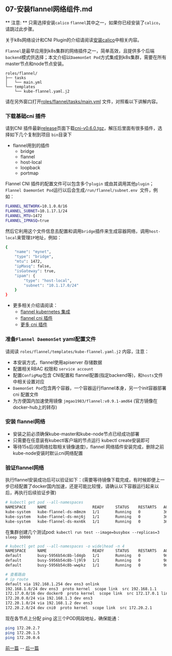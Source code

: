 ## 07-安装flannel网络组件.md

** 注意: ** 只需选择安装`calico` `flannel`其中之一，如果你已经安装了`calico`，请跳过此步骤。

关于k8s网络设计和CNI Plugin的介绍请阅读[安装calico](07-安装calico网络组件.md)中相关内容。

`Flannel`是最早应用到k8s集群的网络插件之一，简单高效，且提供多个后端`backend`模式供选择；本文介绍以`DaemonSet Pod`方式集成到k8s集群，需要在所有master节点和node节点安装。

``` text
roles/flannel/
├── tasks
│   └── main.yml
└── templates
    └── kube-flannel.yaml.j2
```

请在另外窗口打开[roles/flannel/tasks/main.yml](../roles/flannel/tasks/main.yml) 文件，对照看以下讲解内容。

### 下载基础cni 插件

请到CNI 插件最新[release](https://github.com/containernetworking/plugins/releases)页面下载[cni-v0.6.0.tgz](https://github.com/containernetworking/plugins/releases/download/v0.6.0/cni-v0.6.0.tgz)，解压后里面有很多插件，选择如下几个复制到项目 `bin`目录下

- flannel用到的插件
  - bridge
  - flannel
  - host-local
  - loopback
  - portmap

Flannel CNI 插件的配置文件可以包含多个`plugin` 或由其调用其他`plugin`；`Flannel DaemonSet Pod`运行以后会生成`/run/flannel/subnet.env `文件，例如：

``` bash
FLANNEL_NETWORK=10.1.0.0/16
FLANNEL_SUBNET=10.1.17.1/24
FLANNEL_MTU=1472
FLANNEL_IPMASQ=true
```
然后它利用这个文件信息去配置和调用`bridge`插件来生成容器网络，调用`host-local`来管理`IP`地址，例如：

``` bash
{
	"name": "mynet",
	"type": "bridge",
	"mtu": 1472,
	"ipMasq": false,
	"isGateway": true,
	"ipam": {
		"type": "host-local",
		"subnet": "10.1.17.0/24"
	}
}
```
- 更多相关介绍请阅读：
  - [flannel kubernetes 集成](https://github.com/coreos/flannel/blob/master/Documentation/kubernetes.md)
  - [flannel cni 插件](https://github.com/containernetworking/plugins/tree/master/plugins/meta/flannel)
  - [更多 cni 插件](https://github.com/containernetworking/plugins)

### 准备`Flannel DaemonSet` yaml配置文件

请阅读 `roles/flannel/templates/kube-flannel.yaml.j2` 内容，注意：

+ 本安装方式，flannel使用apiserver 存储数据
+ 配置相关RBAC 权限和 `service account`
+ 配置`ConfigMap`包含 CNI配置和 flannel配置(指定backend等)，和`hosts`文件中相关设置对应
+ `DaemonSet Pod`包含两个容器，一个容器运行flannel本身，另一个init容器部署cni 配置文件
+ 为方便国内加速使用镜像 `jmgao1983/flannel:v0.9.1-amd64` (官方镜像在docker-hub上的转存)

### 安装 flannel网络

+ 安装之前必须确保kube-master和kube-node节点已经成功部署
+ 只需要在任意装有kubectl客户端的节点运行 kubectl create安装即可
+ 等待15s后(视网络拉取相关镜像速度)，flannel 网络插件安装完成，删除之前kube-node安装时默认cni网络配置

### 验证flannel网络

执行flannel安装成功后可以验证如下：(需要等待镜像下载完成，有时候即便上一步已经配置了docker国内加速，还是可能比较慢，请确认以下容器运行起来以后，再执行后续验证步骤)

``` bash
# kubectl get pod --all-namespaces
NAMESPACE     NAME                    READY     STATUS    RESTARTS   AGE
kube-system   kube-flannel-ds-m8mzm   1/1       Running   0          3m
kube-system   kube-flannel-ds-mnj6j   1/1       Running   0          3m
kube-system   kube-flannel-ds-mxn6k   1/1       Running   0          3m
```
在集群创建几个测试pod:  `kubectl run test --image=busybox --replicas=3 sleep 30000`

``` bash
# kubectl get pod --all-namespaces -o wide|head -n 4
NAMESPACE     NAME                    READY     STATUS    RESTARTS   AGE       IP             NODE
default       busy-5956b54c8b-ld4gb   1/1       Running   0          9m        172.20.2.7     192.168.1.1
default       busy-5956b54c8b-lj9l9   1/1       Running   0          9m        172.20.1.5     192.168.1.2
default       busy-5956b54c8b-wwpkz   1/1       Running   0          9m        172.20.0.6     192.168.1.3

# 查看路由
# ip route
default via 192.168.1.254 dev ens3 onlink 
192.168.1.0/24 dev ens3  proto kernel  scope link  src 192.168.1.1 
172.17.0.0/16 dev docker0  proto kernel  scope link  src 172.17.0.1 linkdown 
172.20.0.0/24 via 192.168.1.3 dev ens3 
172.20.1.0/24 via 192.168.1.2 dev ens3 
172.20.2.0/24 dev cni0  proto kernel  scope link  src 172.20.2.1 
```
现在各节点上分配 ping 这三个POD网段地址，确保能通：

``` bash
ping 172.20.2.7
ping 172.20.1.5
ping 172.20.0.6
```

[前一篇](06-安装kube-node节点.md) -- [后一篇]()
